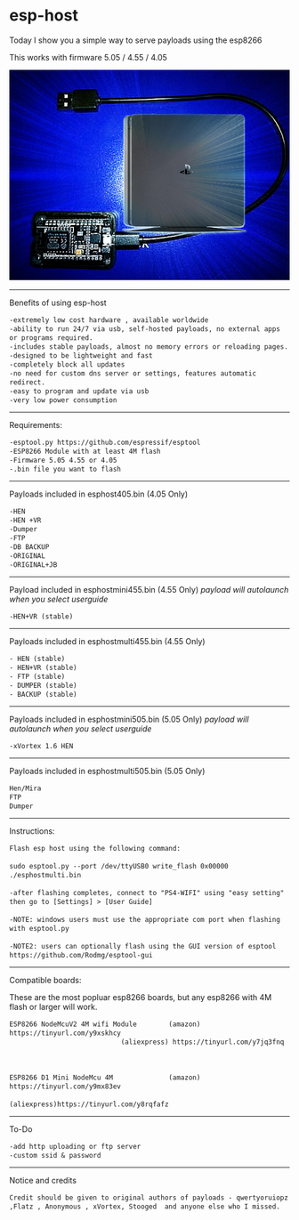 # esp-host

Today I show you a simple way to serve payloads using the esp8266

This works with firmware 5.05 / 4.55 / 4.05

![alt tag](https://raw.githubusercontent.com/Codworth/esp-host/master/esphost.jpg)


   -------------------------------------------------------------------------------
Benefits of using esp-host

    -extremely low cost hardware , available worldwide
    -ability to run 24/7 via usb, self-hosted payloads, no external apps or programs required.
    -includes stable payloads, almost no memory errors or reloading pages.
    -designed to be lightweight and fast
    -completely block all updates
    -no need for custom dns server or settings, features automatic redirect.
    -easy to program and update via usb
    -very low power consumption


   -------------------------------------------------------------------------------
Requirements:

    -esptool.py https://github.com/espressif/esptool 
    -ESP8266 Module with at least 4M flash
    -Firmware 5.05 4.55 or 4.05 
    -.bin file you want to flash
    
   -------------------------------------------------------------------------------
   Payloads included in esphost405.bin (4.05 Only)
   
    -HEN
    -HEN +VR
    -Dumper
    -FTP
    -DB BACKUP
    -ORIGINAL
    -ORIGINAL+JB
   
   -------------------------------------------------------------------------------
   
   Payload included in esphostmini455.bin (4.55 Only)
   *payload will autolaunch when you select userguide*
   
    -HEN+VR (stable)
    
   -------------------------------------------------------------------------------
   Payloads included in esphostmulti455.bin (4.55 Only)
   
    - HEN (stable)
    - HEN+VR (stable)
    - FTP (stable)
    - DUMPER (stable)
    - BACKUP (stable)
    
   -------------------------------------------------------------------------------
   Payloads included in esphostmini505.bin (5.05 Only) 
   *payload will autolaunch when you select userguide*
   
    -xVortex 1.6 HEN
    
   -------------------------------------------------------------------------------
   Payloads included in esphostmulti505.bin (5.05 Only)
   
    Hen/Mira
    FTP  
    Dumper

   -------------------------------------------------------------------------------
Instructions:

    Flash esp host using the following command:
    
    sudo esptool.py --port /dev/ttyUSB0 write_flash 0x00000 ./esphostmulti.bin

    -after flashing completes, connect to "PS4-WIFI" using "easy setting" then go to [Settings] > [User Guide]
    
    -NOTE: windows users must use the appropriate com port when flashing with esptool.py
    
    -NOTE2: users can optionally flash using the GUI version of esptool  https://github.com/Rodmg/esptool-gui
    
   -------------------------------------------------------------------------------
    
Compatible boards:

These are the most popluar esp8266 boards, but any esp8266 with 4M flash or larger will work.

    ESP8266 NodeMcuV2 4M wifi Module        (amazon) https://tinyurl.com/y9xskhcy
    			                (aliexpress) https://tinyurl.com/y7jq3fnq
                                
   
                                     
    ESP8266 D1 Mini NodeMcu 4M              (amazon) https://tinyurl.com/y9mx83ev
                                            (aliexpress)https://tinyurl.com/y8rqfafz
                               
   
   -------------------------------------------------------------------------------                            
   To-Do
    
    -add http uploading or ftp server
    -custom ssid & password
    

   -------------------------------------------------------------------------------
   Notice and credits
    
    Credit should be given to original authors of payloads - qwertyoruiopz ,Flatz , Anonymous , xVortex, Stooged  and anyone else who I missed.
   
    


